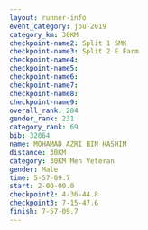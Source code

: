 ```yaml
---
layout: runner-info 
event_category: jbu-2019 
category_km: 30KM 
checkpoint-name2: Split 1 SMK 
checkpoint-name3: Split 2 E Farm 
checkpoint-name4: 
checkpoint-name5: 
checkpoint-name6: 
checkpoint-name7: 
checkpoint-name8: 
checkpoint-name9: 
overall_rank: 284
gender_rank: 231
category_rank: 69
bib: 32064
name: MOHAMAD AZRI BIN HASHIM
distance: 30KM
category: 30KM Men Veteran
gender: Male
time: 5-57-09.7
start: 2-00-00.0
checkpoint2: 4-36-44.8
checkpoint3: 7-15-47.6
finish: 7-57-09.7
---
```

